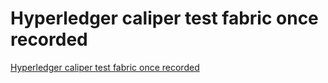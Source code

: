 # Hyperledger caliper test fabric once recorded
[Hyperledger caliper test fabric once recorded](https://aiwithcloud.com/2022/09/19/hyperledger_caliper_test_fabric_once_recorded/)